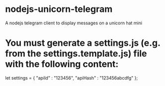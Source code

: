 # nodejs-unicorn-telegram
A nodejs telegram client to display messages on a unicorn hat mini

# You must generate a settings.js (e.g. from the settings.template.js) file with the following content:
let settings = {
  "apiId" : "123456",
  "apiHash" : "123456abcdfg"
};
